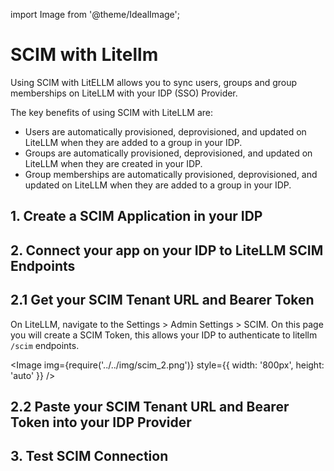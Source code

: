 
import Image from '@theme/IdealImage';

# SCIM with Litellm

Using SCIM with LitELLM allows you to sync users, groups and group memberships on LiteLLM with your IDP (SSO) Provider. 

The key benefits of using SCIM with LiteLLM are:
- Users are automatically provisioned, deprovisioned, and updated on LiteLLM when they are added to a group in your IDP.
- Groups are automatically provisioned, deprovisioned, and updated on LiteLLM when they are created in your IDP.
- Group memberships are automatically provisioned, deprovisioned, and updated on LiteLLM when they are added to a group in your IDP.

## 1. Create a SCIM Application in your IDP

## 2. Connect your app on your IDP to LiteLLM SCIM Endpoints

## 2.1 Get your SCIM Tenant URL and Bearer Token

On LiteLLM, navigate to the Settings > Admin Settings > SCIM. On this page you will create a SCIM Token, this allows your IDP to authenticate to litellm `/scim` endpoints.

<Image img={require('../../img/scim_2.png')}  style={{ width: '800px', height: 'auto' }} />

## 2.2 Paste your SCIM Tenant URL and Bearer Token into your IDP Provider


## 3. Test SCIM Connection




